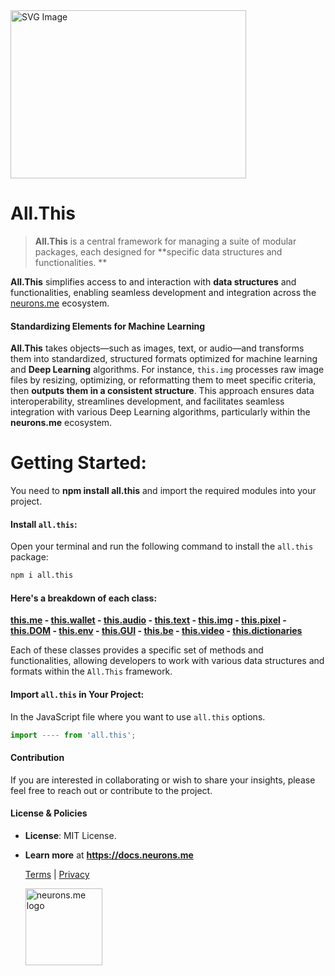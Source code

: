<img src="https://docs.neurons.me/media/all.this.png" alt="SVG Image" width="377" height="269">

# All.This
> **All.This** is a central framework for managing a suite of modular packages, each designed for **specific data structures and functionalities. **

**All.This** simplifies access to and interaction with **data structures** and functionalities, enabling seamless development and integration across the [neurons.me](https://neurons.me) ecosystem.

#### **Standardizing Elements for Machine Learning**

**All.This** takes objects—such as images, text, or audio—and transforms them into standardized, structured formats optimized for machine learning and **Deep Learning** algorithms. For instance, `this.img` processes raw image files by resizing, optimizing, or reformatting them to meet specific criteria, then **outputs them in a consistent structure**. This approach ensures data interoperability, streamlines development, and facilitates seamless integration with various Deep Learning algorithms, particularly within the **neurons.me** ecosystem.

# Getting Started:
You need to **npm install all.this** and import the required modules into your project. 

#### **Install `all.this`:**
Open your terminal and run the following command to install the `all.this` package:

```bash
npm i all.this
```

#### Here's a breakdown of each class:

**[this.me](https://docs.neurons.me/this.me/index.html)  - [this.wallet](https://docs.neurons.me/this.wallet/index.html) - [this.audio](https://docs.neurons.me/this.audio/index.html) - [this.text](https://docs.neurons.me/this.text/index.html)  - [this.img](https://docs.neurons.me/this.img/index.html) - [this.pixel](https://docs.neurons.me/this.pixel/index.html) - [this.DOM](https://docs.neurons.me/this.DOM/index.html) - [this.env](https://docs.neurons.me/this.env/index.html) - [this.GUI](https://docs.neurons.me/this.GUI/index.html) - [this.be](https://docs.neurons.me/this.be/index.html) - [this.video](https://docs.neurons.me/this.video/index.html) - [this.dictionaries](https://docs.neurons.me/this.dictionaries/index.html)** 

Each of these classes provides a specific set of methods and functionalities, allowing developers to work with various data structures and formats within the `All.This` framework.

#### **Import `all.this` in Your Project:**
In the JavaScript file where you want to use `all.this` options.

```js
import ---- from 'all.this';
```

#### Contribution
If you are interested in collaborating or wish to share your insights, please feel free to reach out or contribute to the project.

#### License & Policies
- **License**: MIT License.
- **Learn more** at **https://docs.neurons.me**

  [Terms](https://docs.neurons.me/terms-and-conditions) | [Privacy](https://docs.neurons.me/privacy-policy)

  <img src="https://docs.neurons.me/neurons.me.webp" alt="neurons.me logo" width="123" height="123">





